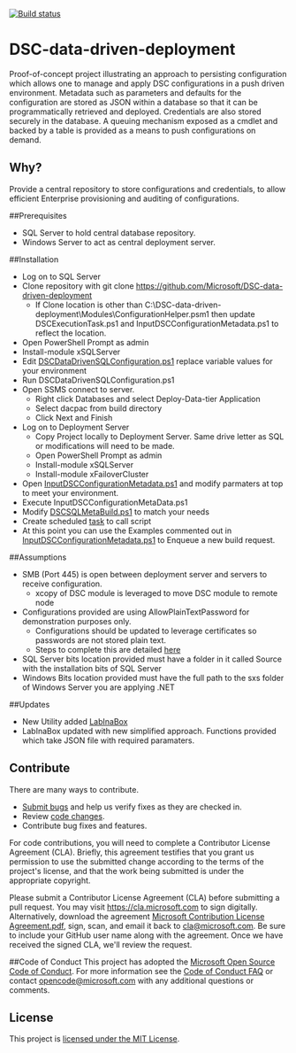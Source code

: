 [![Build status](https://ci.appveyor.com/api/projects/status/6a59vfritv4kbc7d/branch/master?svg=true)](https://ci.appveyor.com/project/Microsoft/DSC-data-driven-deployment/branch/master)

# DSC-data-driven-deployment
Proof-of-concept project illustrating an approach to persisting configuration which allows one to manage and apply DSC configurations in a push driven environment.  Metadata such as parameters and defaults for the configuration are stored as JSON within a database so that it can be programmatically retrieved and deployed. Credentials are also stored securely in the database.  A queuing mechanism exposed as a cmdlet and backed by a table is provided as a means to push configurations on demand.  


## Why?
Provide a central repository to store configurations and credentials, to allow efficient Enterprise provisioning and auditing of configurations.

##Prerequisites
* SQL Server to hold central database repository.
* Windows Server to act as central deployment server.


##Installation
* Log on to SQL Server
* Clone repository with git clone https://github.com/Microsoft/DSC-data-driven-deployment 
	* If Clone location is other than C:\DSC-data-driven-deployment\Modules\ConfigurationHelper.psm1 then update DSCExecutionTask.ps1 and InputDSCConfigurationMetadata.ps1 to reflect the location.
* Open PowerShell Prompt as admin
* Install-module xSQLServer
* Edit [DSCDataDrivenSQLConfiguration.ps1](https://github.com/Microsoft/DSC-data-driven-deployment/blob/dev/scripts/DSCDataDrivenSQLConfiguration.ps1) replace variable values for your environment
* Run DSCDataDrivenSQLConfiguration.ps1
* Open SSMS connect to server.
	* Right click Databases and select Deploy-Data-tier Application
	* Select dacpac from build directory
	* Click Next and Finish
* Log on to Deployment Server
	* Copy Project locally to Deployment Server. Same drive letter as SQL or modifications will need to be made.
	* Open PowerShell Prompt as admin
	* Install-module xSQLServer
	* Install-module xFailoverCluster
* Open [InputDSCConfigurationMetadata.ps1](https://github.com/Microsoft/DSC-data-driven-deployment/blob/dev/scripts/InputDSCConfigurationMetaData.ps1) and modify parmaters at top to meet your environment.
* Execute InputDSCConfigurationMetaData.ps1
* Modify [DSCSQLMetaBuild.ps1](https://github.com/Microsoft/DSC-data-driven-deployment/blob/dev/scripts/DSCSQLMetaBuild.ps1) to match your needs
* Create scheduled [task](https://github.com/Microsoft/DSC-data-driven-deployment/blob/dev/scripts/DSCExecutionTask.ps1) to call script
* At this point you can use the Examples commented out in [InputDSCConfigurationMetadata.ps1](https://github.com/Microsoft/DSC-data-driven-deployment/blob/dev/scripts/InputDSCConfigurationMetaData.ps1) to Enqueue a new build request.

##Assumptions

* SMB (Port 445) is open between deployment server and servers to receive configuration.
	* xcopy of DSC module is leveraged to move DSC module to remote node
* Configurations provided are using AllowPlainTextPassword for demonstration purposes only.
	* Configurations should be updated to leverage certificates so passwords are not stored plain text.
	* Steps to complete this are detailed [here](https://blogs.msdn.microsoft.com/troy_aults_blog/2016/04/25/sql-dsc-encrypted-configuration/)
* SQL Server bits location provided must have a folder in it called Source with the installation bits of SQL Server 
* Windows Bits location provided must have the full path to the sxs folder of Windows Server you are applying .NET 

##Updates
* New Utility added [LabInaBox](https://github.com/Microsoft/DSC-data-driven-deployment/tree/dev/utility/LabInaBox)
* LabInaBox updated with new simplified approach.  Functions provided which take JSON file with required paramaters.

## Contribute
There are many ways to contribute.

* [Submit bugs](https://github.com/Microsoft/DSC-data-driven-deployment/issues) and help us verify fixes as they are checked in.
* Review [code changes](https://github.com/Microsoft/DSC-data-driven-deployment/pulls).
* Contribute bug fixes and features.

For code contributions, you will need to complete a Contributor License Agreement (CLA). Briefly, this agreement testifies that you grant us permission to use the submitted change according to the terms of the project's license, and that the work being submitted is under the appropriate copyright.

Please submit a Contributor License Agreement (CLA) before submitting a pull request. You may visit <https://cla.microsoft.com> to sign digitally. Alternatively, download the agreement [Microsoft Contribution License Agreement.pdf](https://cla.microsoft.com/cladoc/microsoft-contribution-license-agreement.pdf), sign, scan, and email it back to <cla@microsoft.com>. Be sure to include your GitHub user name along with the agreement. Once we have received the signed CLA, we'll review the request.

##Code of Conduct 
This project has adopted the [Microsoft Open Source Code of Conduct](https://opensource.microsoft.com/codeofconduct/).
For more information see the [Code of Conduct FAQ](https://opensource.microsoft.com/codeofconduct/faq/) or contact [opencode@microsoft.com](mailto:opencode@microsoft.com) with any additional questions or comments.
## License

This project is [licensed under the MIT License](LICENSE).